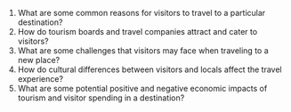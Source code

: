 

1. What are some common reasons for visitors to travel to a particular destination?
2. How do tourism boards and travel companies attract and cater to visitors?
3. What are some challenges that visitors may face when traveling to a new place?
4. How do cultural differences between visitors and locals affect the travel experience?
5. What are some potential positive and negative economic impacts of tourism and visitor spending in a destination?